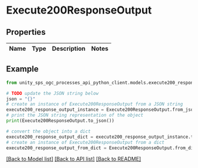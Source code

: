 # Execute200ResponseOutput


## Properties

Name | Type | Description | Notes
------------ | ------------- | ------------- | -------------

## Example

```python
from unity_sps_ogc_processes_api_python_client.models.execute200_response_output import Execute200ResponseOutput

# TODO update the JSON string below
json = "{}"
# create an instance of Execute200ResponseOutput from a JSON string
execute200_response_output_instance = Execute200ResponseOutput.from_json(json)
# print the JSON string representation of the object
print(Execute200ResponseOutput.to_json())

# convert the object into a dict
execute200_response_output_dict = execute200_response_output_instance.to_dict()
# create an instance of Execute200ResponseOutput from a dict
execute200_response_output_from_dict = Execute200ResponseOutput.from_dict(execute200_response_output_dict)
```
[[Back to Model list]](../README.md#documentation-for-models) [[Back to API list]](../README.md#documentation-for-api-endpoints) [[Back to README]](../README.md)
